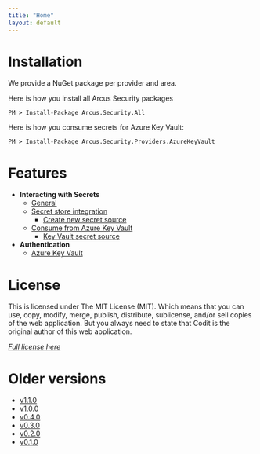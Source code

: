 ```yaml
---
title: "Home"
layout: default
---
```


# Installation

We provide a NuGet package per provider and area.

Here is how you install all Arcus Security packages
```shell
PM > Install-Package Arcus.Security.All
```

Here is how you consume secrets for Azure Key Vault:
```shell
PM > Install-Package Arcus.Security.Providers.AzureKeyVault
```

# Features
- **Interacting with Secrets**
    - [General](features/secrets/general)
    - [Secret store integration](features/secrets/secret-store-integration)
      - [Create new secret source](features/secrets/create-new-secret-source)
    - [Consume from Azure Key Vault](features/secrets/consume-from-key-vault)
        - [Key Vault secret source](features/key-vault/extensions/key-vault-secret-source)
- **Authentication**
    - [Azure Key Vault](features/auth/azure-key-vault)

# License
This is licensed under The MIT License (MIT). Which means that you can use, copy, modify, merge, publish, distribute, sublicense, and/or sell copies of the web application. But you always need to state that Codit is the original author of this web application.

*[Full license here](https://github.com/arcus-azure/arcus.security/blob/master/LICENSE)*

# Older versions

- [v1.1.0](v1.1.0)
- [v1.0.0](v1.0.0)
- [v0.4.0](v0.4.0)
- [v0.3.0](v0.3.0)
- [v0.2.0](v0.2.0)
- [v0.1.0](v0.1.0)
